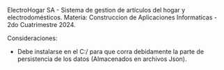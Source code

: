 ElectroHogar SA - Sistema de gestion de artículos del hogar y electrodomésticos.
Materia: Construccion de Aplicaciones Informaticas - 2do Cuatrimestre 2024.

Consideraciones: 
- Debe instalarse en el C:/ para que corra debidamente la parte de persistencia de los datos (Almacenados en archivos Json).




